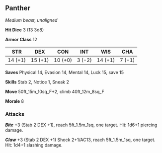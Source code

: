 ## Panther

*Medium beast, unaligned*

**Hit Dice** 3 (13 3d8)

**Armor Class** 12

| STR     | DEX     | CON     | INT     | WIS     | CHA     |
|---------|---------|---------|---------|---------|---------|
| 14 (+1) | 15 (+1) | 10 (+0) |  3 (-2) | 14 (+1) |  7 (-1) |

**Saves** Physical 14, Evasion 14, Mental 14, Luck 15, save 15

**Skills** Stab 2, Notice 1, Sneak 2

**Move** 50ft\_15m\_10sq\_F+2, climb 40ft\_12m\_8sq\_F

**Morale** 8

### Attacks

***Bite*** +3 (Stab 2 DEX +1), reach 5ft\_1.5m\_1sq, one target. Hit: 1d6+1 piercing damage.

***Claw*** +3 (Stab 2 DEX +1) Shock 2+1/AC13, reach 5ft\_1.5m\_1sq, one target. Hit: 1d4+1 slashing damage.

